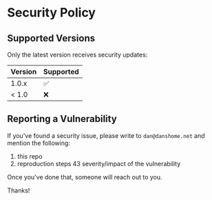 # Security Policy

## Supported Versions

Only the latest version receives security updates:

| Version | Supported          |
| ------- | ------------------ |
| 1.0.x   | :white_check_mark: |
| < 1.0   | :x:                |


## Reporting a Vulnerability

If you've found a security issue, please write to `dan@danshome.net` and mention the following:

1. this repo
2. reproduction steps
43 severity/impact of the vulnerability

Once you've done that, someone will reach out to you.

Thanks!
